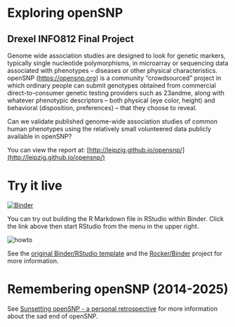 # Exploring openSNP
## Drexel INFO812 Final Project

Genome wide association studies are designed to look for genetic markers, typically single nucleotide polymorphisms, in microarray or sequencing data associated with phenotypes – diseases or other physical characteristics. openSNP (https://opensnp.org) is a community “crowdsourced” project in which ordinary people can submit genotypes obtained from commercial direct-to-consumer genetic testing providers such as 23andme, along with whatever phenotypic descriptors – both physical (eye color, height) and behavioral (disposition, preferences) – that they choose to reveal.

Can we validate published genome-wide association studies of common human phenotypes using the relatively small volunteered data publicly available in openSNP? 

You can view the report at: [http://leipzig.github.io/opensnp/](http://leipzig.github.io/opensnp/)

# Try it live

[![Binder](https://mybinder.org/badge.svg)](https://mybinder.org/v2/gh/leipzig/opensnp/master)

You can try out building the R Markdown file in RStudio within Binder. Click the link above then start RStudio from the menu in the upper right.

![howto](https://github.com/binder-examples/dockerfile-rstudio/raw/1dd9abfee977bd3524829fce9d8f792790d5db08/rstudio_ui.png)

See the [original Binder/RStudio template](https://github.com/binder-examples/dockerfile-rstudio) and the [Rocker/Binder](https://github.com/rocker-org/binder) project for more information.

# Remembering openSNP (2014-2025)

See [Sunsetting openSNP - a personal retrospective](https://tzovar.as/sunsetting-opensnp/) for more information about the sad end of openSNP.
